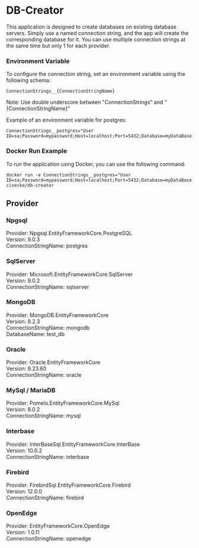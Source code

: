 # DB-Creator

This application is designed to create databases on existing database servers. Simply use a named connection string, and the app will create the corresponding database for it. You can use multiple connection strings at the same time but only 1 for each provider.

### Environment Variable
To configure the connection string, set an environment variable using the following schema:
```
ConnectionStrings__{ConnectionStringName}
```
Note: Use double underscore between "ConnectionStrings" and "{ConnectionStringName}"

Example of an environment variable for postgres:
```
ConnectionStrings__postgres="User ID=sa;Password=mypassword;Host=localhost;Port=5432;Database=myDataBase;"
```

### Docker Run Example
To run the application using Docker, you can use the following command:
```
docker run -e ConnectionStrings__postgres="User ID=sa;Password=mypassword;Host=localhost;Port=5432;Database=myDataBase;" cisecke/db-creator
```

## Provider
### Npgsql
Provider: Npgsql.EntityFrameworkCore.PostgreSQL  
Version: 9.0.3  
ConnectionStringName: postgres  
### SqlServer
Provider: Microsoft.EntityFrameworkCore.SqlServer  
Version: 9.0.2  
ConnectionStringName: sqlserver  
### MongoDB
Provider: MongoDB.EntityFrameworkCore  
Version: 8.2.3  
ConnectionStringName: mongodb  
DatabaseName: test_db  
### Oracle
Provider: Oracle.EntityFrameworkCore  
Version: 9.23.60  
ConnectionStringName: oracle  
### MySql / MariaDB
Provider: Pomelo.EntityFrameworkCore.MySql  
Version: 8.0.2  
ConnectionStringName: mysql  
### Interbase
Provider: InterBaseSql.EntityFrameworkCore.InterBase  
Version: 10.0.2  
ConnectionStringName: interbase  
### Firebird
Provider: FirebirdSql.EntityFrameworkCore.Firebird  
Version: 12.0.0  
ConnectionStringName: firebird  
### OpenEdge
Provider: EntityFrameworkCore.OpenEdge  
Version: 1.0.11  
ConnectionStringName: openedge  